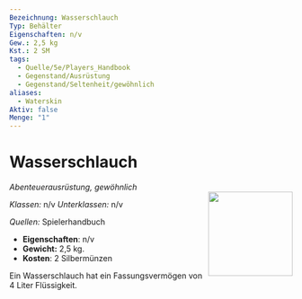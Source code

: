 ```yaml
---
Bezeichnung: Wasserschlauch
Typ: Behälter
Eigenschaften: n/v 
Gew.: 2,5 kg
Kst.: 2 SM
tags:
  - Quelle/5e/Players_Handbook
  - Gegenstand/Ausrüstung
  - Gegenstand/Seltenheit/gewöhnlich
aliases:
  - Waterskin
Aktiv: false
Menge: "1"
---
```

# Wasserschlauch
*Abenteuerausrüstung, gewöhnlich*   
<img src="Symbolik/Gegenstände.webp" align="right" width="150">

_Klassen:_ n/v 
_Unterklassen:_  n/v

_Quellen:_ Spielerhandbuch

- **Eigenschaften**: n/v
- **Gewicht:** 2,5 kg.
- **Kosten**: 2 Silbermünzen

Ein Wasserschlauch hat ein Fassungsvermögen von 4 Liter Flüssigkeit.